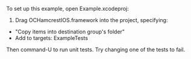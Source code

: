 To set up this example, open Example.xcodeproj:

1. Drag OCHamcrestIOS.framework into the project, specifying:
  * "Copy items into destination group's folder"
  * Add to targets: ExampleTests
  
Then command-U to run unit tests. Try changing one of the tests to fail.
